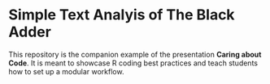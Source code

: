 
<!-- README.md is generated from README.Rmd. Please edit that file -->

# Simple Text Analyis of The Black Adder

This repository is the companion example of the presentation **Caring
about Code**. It is meant to showcase R coding best practices and teach
students how to set up a modular workflow.
